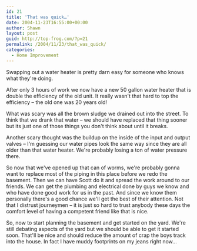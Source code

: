 ```yaml
---
id: 21
title: 'That was quick…'
date: 2004-11-23T16:55:00+00:00
author: Shawn
layout: post
guid: http://top-frog.com/?p=21
permalink: /2004/11/23/that_was_quick/
categories:
  - Home Improvement
---
```

Swapping out a water heater is pretty darn easy for someone who knows what they're doing.

After only 3 hours of work we now have a new 50 gallon water heater that is double the efficiency of the old unit. It really wasn't that hard to top the efficiency – the old one was 20 years old!

What was scary was all the brown sludge we drained out into the street. To think that we drank that water – we should have replaced that thing sooner but its just one of those things you don't think about until it breaks.

Another scary thought was the buildup on the inside of the input and output valves – I'm guessing our water pipes look the same way since they are all older than that water heater. We're probably losing a ton of water pressure there.

So now that we've opened up that can of worms, we're probably gonna want to replace most of the piping in this place before we redo the basement. Then we can have Scott do it and spread the work around to our friends. We can get the plumbing and electrical done by guys we know and who have done good work for us in the past. And since we know them personally there's a good chance we'll get the best of their attention. Not that I distrust journeymen – it is just so hard to trust anybody these days the comfort level of having a competent friend like that is nice.

So, now to start planning the basement and get started on the yard. We're still debating aspects of the yard but we should be able to get it started soon. That'll be nice and should reduce the amount of crap the boys track into the house. In fact I have muddy footprints on my jeans right now…
